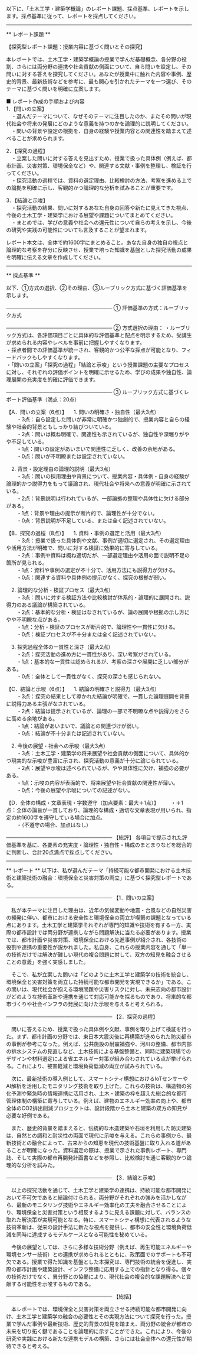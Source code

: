 以下に、「土木工学・建築学概論」のレポート課題、採点基準、レポートを示します。採点基準に従って、レポートを採点してください。

---------------------------------------
** レポート課題 **

【探究型レポート課題：授業内容に基づく問いとその探究】

本レポートでは、土木工学・建築学概論の授業で学んだ基礎概念、各分野の役割、さらには両分野の連携や社会貢献の側面について、自ら問いを設定し、その問いに対する答えを探究してください。あなたが授業中に触れた内容や事例、歴史的背景、最新技術などを参考に、最も関心を引かれたテーマを一つ選び、そのテーマに基づく問いを明確に立案します。

■ レポート作成の手順および内容  
1．【問いの立案】  
　・選んだテーマについて、なぜそのテーマに注目したのか、またその問いが現代社会や将来の発展にどのような意義を持つのかを論理的に説明してください。  
　・問いの背景や設定の根拠を、自身の経験や授業内容との関連性を踏まえて述べることが求められます。

2．【探究の過程】  
　・立案した問いに対する答えを見出すため、授業で扱った具体例（例えば、都市計画、災害対策、環境保全など）や、関連する文献・事例を整理し、検証を行ってください。  
　・探究活動の過程では、資料の選定理由、比較検討の方法、考察を進める上での論拠を明確に示し、客観的かつ論理的な分析を試みることが重要です。

3．【結論と示唆】  
　・探究活動の結果、問いに対するあなた自身の回答や新たに見えてきた視点、今後の土木工学・建築学における展望や課題についてまとめてください。  
　・まとめでは、学びの意義や社会への還元性について自らの考えを示し、今後の研究や実践の可能性についても言及することが望まれます。

レポート本文は、全体で約1600字にまとめること。あなた自身の独自の視点と論理的な考察を存分に反映させ、授業で培った知識を基盤とした探究活動の成果を明確に伝える文章を作成してください。

---------------------------------------
** 採点基準 **

以下、①方式の選択、②その理由、③ルーブリック方式に基づく評価基準を示します。

─────────────────────────────
① 評価基準の方式：ルーブリック方式

─────────────────────────────
② 方式選択の理由：
・ルーブリック方式は、各評価項目ごとに具体的な評価基準と配点を明示するため、受講生が求められる内容やレベルを事前に把握しやすくなります。  
・採点者間での評価基準が統一され、客観的かつ公平な採点が可能となり、フィードバックもしやすくなります。  
・「問いの立案」「探究の過程」「結論と示唆」という授業課題の主要なプロセスに対し、それぞれの評価ポイントを明確に示せるため、学びの成果や独自性、論理展開の充実度を的確に評価できます。

─────────────────────────────
③ ルーブリック方式に基づくレポート評価基準（満点：20点）

【A．問いの立案（6点）】
　1. 問いの明確さ・独自性（最大3点）  
  ・3点：自ら設定した問いが非常に明確かつ独創的で、授業内容と自らの経験や社会的背景ともしっかり結びついている。  
  ・2点：問いは概ね明確で、関連性も示されているが、独自性や深堀りがやや不足している。  
  ・1点：問いの設定があいまいで関連性に乏しく、改善の余地がある。  
  ・0点：問いが不明瞭または設定されていない。

　2. 背景・設定理由の論理的説明（最大3点）  
  ・3点：問いの採用理由や背景について、授業内容・具体例・自身の経験が論理的かつ説得力をもって議論され、現代社会や将来への意義が明確に示されている。  
  ・2点：背景説明は行われているが、一部論拠の整理や具体性に欠ける部分がある。  
  ・1点：背景や理由の提示が断片的で、論理性が十分でない。  
  ・0点：背景説明が不足している、または全く記述されていない。

【B．探究の過程（8点）】
　1. 資料・事例の選定と活用（最大3点）  
  ・3点：授業で扱った具体例や文献、事例が適切に選定され、その選定理由や活用方法が明確で、問いに対する検証に効果的に寄与している。  
  ・2点：事例や資料は概ね適切だが、一部選定理由や活用の面で説明不足の箇所が見られる。  
  ・1点：資料や事例の選定が不十分で、活用方法にも説得力が欠ける。  
  ・0点：関連する資料や具体例の提示がなく、探究の根拠が弱い。

　2. 論理的な分析・検証プロセス（最大3点）  
  ・3点：問いに対する検証方法や比較検討が体系的・論理的に展開され、説得力のある議論が構築されている。  
  ・2点：基本的な分析・検証はなされているが、論の展開や根拠の示し方にやや不明瞭な点がある。  
  ・1点：分析・検証のプロセスが断片的で、論理性や一貫性に欠ける。  
  ・0点：検証プロセスが不十分または全く記述されていない。

　3. 探究過程全体の一貫性と深さ（最大2点）  
  ・2点：探究活動の進め方に一貫性があり、深い考察がされている。  
  ・1点：基本的な一貫性は認められるが、考察の深さや展開に乏しい部分がある。  
  ・0点：全体として一貫性がなく、探究の深さも感じられない。

【C．結論と示唆（6点）】
　1. 結論の明確さと説得力（最大3点）  
  ・3点：探究の結果として導かれた結論が明確で、一貫した論理展開を背景に説得力ある主張がなされている。  
  ・2点：結論は提示されているが、論理の一部で不明瞭な点や説得力をさらに高める余地がある。  
  ・1点：結論があいまいで、議論との関連づけが弱い。  
  ・0点：結論が不十分または記述されていない。

　2. 今後の展望・社会への示唆（最大3点）  
  ・3点：土木工学・建築学の将来展望や社会貢献の側面について、具体的かつ現実的な示唆が豊富に示され、探究活動の意義が十分に論じられている。  
  ・2点：展望や示唆は述べられているが、やや具体性に欠け、補強の必要がある。  
  ・1点：示唆の内容が表面的で、将来展望や社会貢献の関連性が薄い。  
  ・0点：今後の展望や示唆についての記述がない。

【D．全体の構成・文章表現・字数遵守（加点要素：最大＋1点）】
  ・＋1点：全体の論旨が一貫しており、論理的な構成・適切な文章表現が用いられ、指定の約1600字を遵守している場合に加点。  
  ・（不遵守の場合、加点はなし）

─────────────────────────────
【総評】
各項目で提示された評価基準を基に、各要素の充実度・論理性・独自性・構成のまとまりなどを総合的に判断し、合計20点満点で採点してください。

---------------------------------------
** レポート **
以下は、私が選んだテーマ「持続可能な都市開発における土木技術と建築技術の融合：環境保全と災害対策の両立」に基づく探究型レポートである。

─────────────────────────────
【1．問いの立案】

　私が本テーマに注目した理由は、近年の気候変動や地震・台風などの自然災害の頻発に伴い、都市における安全性と環境保全の両立が喫緊の課題となっている点にあります。土木工学と建築学それぞれが専門的知識や技術を有する一方、実際の都市設計では両分野が連携しながら問題解決に当たる必要があります。授業では、都市計画や災害対策、環境保全における先進事例が紹介され、各技術の役割や連携の重要性が説かれました。私自身、これらの授業内容を通して「単一の技術だけでは解決が難しい現代の複合問題に対して、双方の知見を融合させることの意義」を強く実感しました。

　そこで、私が立案した問いは「どのように土木工学と建築学の技術を統合し、環境保全と災害対策を両立した持続可能な都市開発を実現できるか」である。この問いは、現代社会が抱える環境問題や災害リスクに対し、未来志向の都市設計がどのような技術革新や連携を通じて対応可能かを探るものであり、将来的な都市づくりや社会インフラの発展に向けた示唆を与えると考えられる。

─────────────────────────────
【2．探究の過程】

　問いに答えるため、授業で扱った具体例や文献、事例を取り上げて検証を行った。まず、都市計画の分野では、東日本大震災後に再構築が進められた防災都市の事例が参考になった。例えば、公共施設の耐震補強や、河川の整備、都市内部の排水システムの見直しなど、土木技術による基盤整備と、同時に建築現場でのデザインや材料選定による省エネルギー対策が組み合わされている点が挙げられる。これにより、被害軽減と環境負荷低減の両立が試みられている。

　次に、最新技術の導入例として、スマートシティ構想におけるIoTセンサーやAI解析を活用したモニタリング技術を取り上げた。これらの技術は、構造物の劣化予測や緊急時の情報連携に活用され、土木・建築の枠を超えた総合的な都市管理体制の構築に寄与している。例えば、建物のエネルギー効率の向上や、都市全体のCO2排出削減プロジェクトは、設計段階から土木と建築の双方の知見が必要な好例である。

　また、歴史的背景を踏まえると、伝統的な木造建築や石垣を利用した防災建築は、自然との調和と耐災性の両面で現代に示唆を与える。これらの事例から、最新技術との融合によって、古来からの知恵を現代の技術基盤に取り入れる道があることが明確になった。資料選定の際は、授業で示された事例レポート、専門誌、そして実際の都市再開発計画書などを参照し、比較検討を通じ客観的かつ論理的な分析を試みた。

─────────────────────────────
【3．結論と示唆】

　以上の探究活動を通じて、土木工学と建築学の連携は、持続可能な都市開発において不可欠であると結論付けられる。両分野がそれぞれの強みを活かしながら、最新のモニタリング技術やエネルギー効率化の工夫を融合させることにより、環境保全と災害対策という相反するように見える課題に対して、バランスの取れた解決策が実現可能となる。特に、スマートシティ構想に代表されるような技術革新は、従来の設計手法に新たな視点を提供し、都市の安全性と環境負荷低減を同時に達成するモデルケースとなる可能性を秘めている。

　今後の展望としては、さらに多様な技術分野（例えば、再生可能エネルギーや環境センサー技術）との連携が求められるとともに、政策面でのサポートも不可欠である。授業で得た知識を基盤とした本探究は、専門技術の統合を促進し、実際の都市計画や建築設計、インフラ整備に応用する上での指針となり得る。個々の技術だけでなく、異分野との協働により、現代社会の複合的な課題解決へと貢献する可能性を示唆するものである。

─────────────────────────────
【総括】

　本レポートでは、環境保全と災害対策を両立させる持続可能な都市開発に向け、土木工学と建築学の融合の必要性とその実現方法について探究を行った。授業で学んだ事例や最新技術、歴史的背景の知見を踏まえ、両分野の統合が都市の未来を切り拓く鍵であることを論理的に示すことができた。これにより、今後の研究や実践における新たな連携モデルの構築、さらには社会全体への還元性が期待できると考える。

